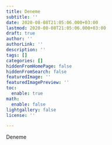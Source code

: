 ```yaml
---
title: Deneme
subtitle: ''
date: 2020-08-08T21:05:06.000+03:00
lastmod: 2020-08-08T21:05:06.000+03:00
draft: true
author: ''
authorLink: ''
description: ''
tags: []
categories: []
hiddenFromHomePage: false
hiddenFromSearch: false
featuredImage: ''
featuredImagePreview: ''
toc:
  enable: true
math:
  enable: false
lightgallery: false
license: ''

---
```

<!--more-->

Deneme
